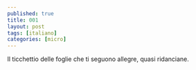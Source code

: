 ```yaml
---
published: true
title: 001
layout: post
tags: [italiano]
categories: [micro]
---
```

Il ticchettio delle foglie che ti seguono allegre, quasi ridanciane.